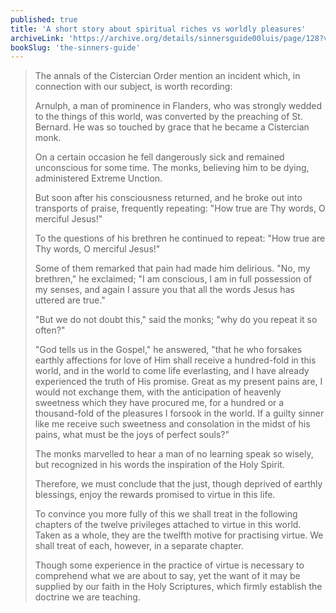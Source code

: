 ```yaml
---
published: true
title: 'A short story about spiritual riches vs worldly pleasures'
archiveLink: 'https://archive.org/details/sinnersguide00luis/page/128?view=theater'
bookSlug: 'the-sinners-guide'
---
```


> The annals of the Cistercian Order mention an incident which, in connection with our subject, is worth recording:
> 
> Arnulph, a man of prominence in Flanders, who was strongly wedded to the things of this world, was converted by the preaching of St. Bernard. He was so touched by grace that he became a Cistercian monk.
> 
> On a certain occasion he fell dangerously sick and remained unconscious for some time. The monks, believing him to be dying, administered Extreme Unction.
> 
> But soon after his consciousness returned, and he broke out into transports of praise, frequently repeating: "How true are Thy words, O merciful Jesus!"
> 
> To the questions of his brethren he continued to repeat: "How true are Thy words, O merciful Jesus!"
> 
> Some of them remarked that pain had made him delirious. "No, my brethren," he exclaimed; "I am conscious, I am in full possession of my senses, and again I assure you that all the words Jesus has uttered are true."
> 
> "But we do not doubt this," said the monks; "why do you repeat it so often?"
> 
> "God tells us in the Gospel," he answered, "that he who forsakes earthly affections for love of Him shall receive a hundred-fold in this world, and in the world to come life everlasting, and I have already experienced the truth of His promise. Great as my present pains are, I would not exchange them, with the anticipation of heavenly sweetness which they have procured me, for a hundred or a thousand-fold of the pleasures I forsook in the world. If a guilty sinner like me receive such sweetness and consolation in the midst of his pains, what must be the joys of perfect souls?"
> 
> The monks marvelled to hear a man of no learning speak so wisely, but recognized in his words the inspiration of the Holy Spirit.
> 
> Therefore, we must conclude that the just, though deprived of earthly blessings, enjoy the rewards promised to virtue in this life.
> 
> To convince you more fully of this we shall treat in the following chapters of the twelve privileges attached to virtue in this world. Taken as a whole, they are the twelfth motive for practising virtue. We shall treat of each, however, in a separate chapter.
> 
> Though some experience in the practice of virtue is necessary to comprehend what we are about to say, yet the want of it may be supplied by our faith in the Holy Scriptures, which firmly establish the doctrine we are teaching.
